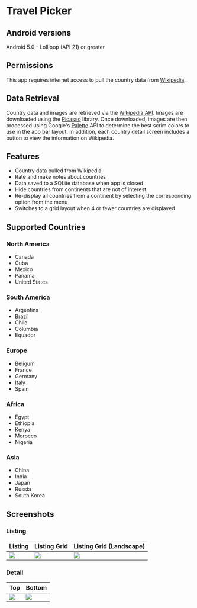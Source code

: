 # Travel Picker

## Android versions
Android 5.0 - Lollipop (API 21) or greater

## Permissions
This app requires internet access to pull the country data from [Wikipedia](https://en.wikipedia.org).

## Data Retrieval
Country data and images are retrieved via the [Wikipedia API](https://en.wikipedia.org/w/api.php). Images are
downloaded using the [Picasso](http://square.github.io/picasso/) library. Once downloaded, images are then processed 
using Google's [Palette](https://developer.android.com/training/material/palette-colors.html) API to determine the best 
scrim colors to use in the app bar layout. In addition, each country detail screen includes a button to view the 
information on Wikipedia.

## Features
- Country data pulled from Wikipedia
- Rate and make notes about countries
- Data saved to a SQLite database when app is closed
- Hide countries from continents that are not of interest
- Re-display all countries from a continent by selecting the corresponding option from the menu
- Switches to a grid layout when 4 or fewer countries are displayed

## Supported Countries

### North America
- Canada
- Cuba
- Mexico
- Panama
- United States

### South America
- Argentina
- Brazil
- Chile
- Columbia
- Equador

### Europe
- Beligum
- France
- Germany
- Italy
- Spain

### Africa
- Egypt
- Ethiopia
- Kenya
- Morocco
- Nigeria

### Asia
- China
- India
- Japan
- Russia
- South Korea

## Screenshots

### Listing
|  Listing  |  Listing Grid  | Listing Grid (Landscape) |
|-----------|----------------|--------------------------|
| ![][list] | ![][list_grid] | ![][list_grid_land]      |

[list]: assets/listing.png
[list_grid]: assets/listing_grid.png
[list_grid_land]: assets/listing_grid_landscape.png

### Detail
|   Top    |    Bottom   |
|----------|-------------|
| ![][top] | ![][bottom] |

[top]: assets/detail1.png
[bottom]: assets/detail2.png
